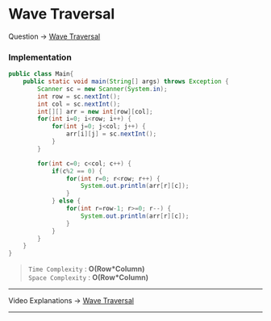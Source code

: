 # Wave Traversal
Question -> [Wave Traversal](https://nados.io/question/the-state-of-wakanda-1?zen=true)    

### Implementation
```java
public class Main{
    public static void main(String[] args) throws Exception {
        Scanner sc = new Scanner(System.in);
        int row = sc.nextInt();
        int col = sc.nextInt();
        int[][] arr = new int[row][col];
        for(int i=0; i<row; i++) {
            for(int j=0; j<col; j++) {
                arr[i][j] = sc.nextInt();
            }
        }

        for(int c=0; c<col; c++) {
            if(c%2 == 0) {
                for(int r=0; r<row; r++) {
                    System.out.println(arr[r][c]);
                }
            } else {
                for(int r=row-1; r>=0; r--) {
                    System.out.println(arr[r][c]);
                }
            }
        }
    }
}
```
> `Time Complexity` : **O(Row\*Column)**          
> `Space Complexity` : **O(Row\*Column)**
---
Video Explanations -> [Wave Traversal](https://youtu.be/_olQ9Rrnm_c)   
<hr>
